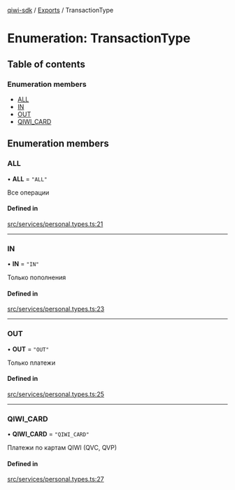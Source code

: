 [qiwi-sdk](../README.md) / [Exports](../modules.md) / TransactionType

# Enumeration: TransactionType

## Table of contents

### Enumeration members

- [ALL](TransactionType.md#all)
- [IN](TransactionType.md#in)
- [OUT](TransactionType.md#out)
- [QIWI\_CARD](TransactionType.md#qiwi_card)

## Enumeration members

### ALL

• **ALL** = `"ALL"`

Все операции

#### Defined in

[src/services/personal.types.ts:21](https://github.com/AlexXanderGrib/node-qiwi-sdk/blob/9311a31/src/services/personal.types.ts#L21)

___

### IN

• **IN** = `"IN"`

Только пополнения

#### Defined in

[src/services/personal.types.ts:23](https://github.com/AlexXanderGrib/node-qiwi-sdk/blob/9311a31/src/services/personal.types.ts#L23)

___

### OUT

• **OUT** = `"OUT"`

Только платежи

#### Defined in

[src/services/personal.types.ts:25](https://github.com/AlexXanderGrib/node-qiwi-sdk/blob/9311a31/src/services/personal.types.ts#L25)

___

### QIWI\_CARD

• **QIWI\_CARD** = `"QIWI_CARD"`

Платежи по картам QIWI (QVC, QVP)

#### Defined in

[src/services/personal.types.ts:27](https://github.com/AlexXanderGrib/node-qiwi-sdk/blob/9311a31/src/services/personal.types.ts#L27)
